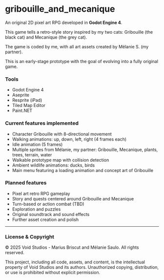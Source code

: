 # gribouille_and_mecanique

An original 2D pixel art RPG developed in **Godot Engine 4**.

This game tells a retro-style story inspired by my two cats: Gribouille (the black cat) and Mecanique (the grey cat).

The game is coded by me, with all art assets created by Mélanie S. (my partner).

This is an early-stage prototype with the goal of evolving into a fully original game.

### Tools

- Godot Engine 4  
- Aseprite  
- Resprite (iPad)  
- Tiled Map Editor  
- Paint.NET  

### Current features implemented

- Character Gribouille with 8-directional movement  
- Walking animations: up, down, left, right (4 frames each)  
- Idle animation (5 frames)  
- Multiple sprites from Mélanie, my partner: Gribouille, Mecanique, plants, trees, terrain, water  
- Walkable prototype map with collision detection  
- Ambient wildlife animations: ducks, birds  
- Main menu featuring a loading animation and concept art of Gribouille

### Planned features

- Pixel art retro RPG gameplay  
- Story and quests centered around Gribouille and Mecanique  
- Turn-based or action combat (TBD)  
- Exploration and puzzles  
- Original soundtrack and sound effects  
- Further asset creation and polish

---

### License & Copyright

© 2025 Void Studios - Marius Briscut and Mélanie Saulo. All rights reserved.

This project, including all code, assets, and content, is the intellectual property of Void Studios and its authors. Unauthorized copying, distribution, or use is prohibited without explicit permission.
